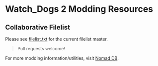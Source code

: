 # Watch_Dogs 2 Modding Resources

## Collaborative Filelist

Please see [filelist.txt](filelist.txt) for the current filelist master.

> Pull requests welcome!

For more modding information/utilities, visit [Nomad DB](https://db.nomad-group.net/page/WD2_Modding_Resources).

